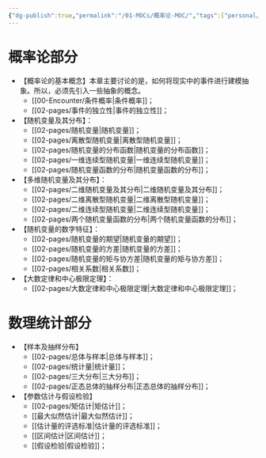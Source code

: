 ```yaml
---
{"dg-publish":true,"permalink":"/01-MOCs/概率论-MOC/","tags":["personal/blog","概率论","MOC"]}
---
```


# 概率论部分
- 【概率论的基本概念】本章主要讨论的是，如何将现实中的事件进行建模抽象。所以，必须先引入一些抽象的概念。
	- [[00-Encounter/条件概率\|条件概率]]；
	- [[02-pages/事件的独立性\|事件的独立性]]；
- 【随机变量及其分布】：
	- [[02-pages/随机变量\|随机变量]]；
	- [[02-pages/离散型随机变量\|离散型随机变量]]；
	- [[02-pages/随机变量的分布函数\|随机变量的分布函数]]；
	- [[02-pages/一维连续型随机变量\|一维连续型随机变量]]；
	- [[02-pages/随机变量函数的分布\|随机变量函数的分布]]；
- 【多维随机变量及其分布】：
	- [[02-pages/二维随机变量及其分布\|二维随机变量及其分布]]；
	- [[02-pages/二维离散型随机变量\|二维离散型随机变量]]；
	- [[02-pages/二维连续型随机变量\|二维连续型随机变量]]；
	- [[02-pages/两个随机变量函数的分布\|两个随机变量函数的分布]]；
- 【随机变量的数字特征】：
	- [[02-pages/随机变量的期望\|随机变量的期望]]；
	- [[02-pages/随机变量的方差\|随机变量的方差]]；
	- [[02-pages/随机变量的矩与协方差\|随机变量的矩与协方差]]；
	- [[02-pages/相关系数\|相关系数]]；
- 【大数定律和中心极限定理】：
	- [[02-pages/大数定律和中心极限定理\|大数定律和中心极限定理]]；

# 数理统计部分

- 【样本及抽样分布】
	- [[02-pages/总体与样本\|总体与样本]]；
	- [[02-pages/统计量\|统计量]]；
	- [[02-pages/三大分布\|三大分布]]；
	- [[02-pages/正态总体的抽样分布\|正态总体的抽样分布]]；
- 【参数估计与假设检验】
	- [[02-pages/矩估计\|矩估计]]；
	- [[最大似然估计\|最大似然估计]]；
	- [[估计量的评选标准\|估计量的评选标准]]；
	- [[区间估计\|区间估计]]；
	- [[假设检验\|假设检验]]；